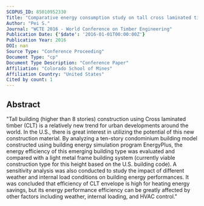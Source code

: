 ```yaml
---
SCOPUS_ID: 85010952330
Title: "Comparative energy consumption study on tall cross laminated timber building for U.S. climates"
Author: "Pei S."
Journal: "WCTE 2016 - World Conference on Timber Engineering"
Publication Date: {'$date': '2016-01-01T00:00:00Z'}
Publication Year: 2016
DOI: nan
Source Type: "Conference Proceeding"
Document Type: "cp"
Document Type Description: "Conference Paper"
Affiliation: "Colorado School of Mines"
Affiliation Country: "United States"
Cited by count: 1
---
```


## Abstract
"Tall building (higher than 8 stories) construction using Cross laminated timber (CLT) is a relatively new trend for urban developments around the world. In the U.S., there is great interest in utilizing the potential of this new construction material. By analyzing a ten-story condominium building model constructed using building energy simulation program EnergyPlus, the energy efficiency of this emerging building type was evaluated and compared with a light metal frame building system (currently viable construction type for this height based on the U.S. building code). A sensitivity analysis was also conducted to study the impact of different weather and internal load conditions on building energy performances. It was concluded that efficiency of CLT envelope is high for heating energy savings, but its energy performance efficiency can be greatly affected by other factors including weather, internal loading, and HVAC control."
